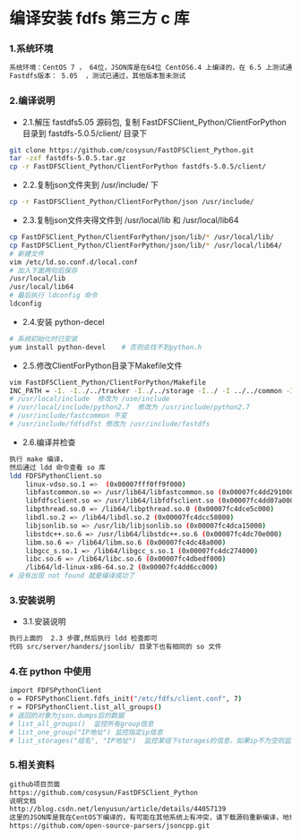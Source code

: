 # 编译安装 fdfs 第三方 c 库

### 1.系统环境

``` bash
系统环境：CentOS 7 ， 64位，JSON库是在64位 CentOS6.4 上编译的，在 6.5 上测试通过，其他环境未测试 (CentOS 6, 7 应无问题)
Fastdfs版本： 5.05  ，测试已通过，其他版本暂未测试
```

### 2.编译说明

+ 2.1.解压 fastdfs5.05 源码包, 复制 FastDFSClient_Python/ClientForPython 目录到 fastdfs-5.0.5/client/ 目录下

``` bash
git clone https://github.com/cosysun/FastDFSClient_Python.git
tar -zxf fastdfs-5.0.5.tar.gz
cp -r FastDFSClient_Python/ClientForPython fastdfs-5.0.5/client/
```

+ 2.2.复制json文件夹到 /usr/include/ 下

``` bash
cp -r FastDFSClient_Python/ClientForPython/json /usr/include/
```

+ 2.3.复制json文件夹得文件到 /usr/local/lib 和 /usr/local/lib64

``` bash
cp FastDFSClient_Python/ClientForPython/json/lib/* /usr/local/lib/
cp FastDFSClient_Python/ClientForPython/json/lib/* /usr/local/lib64/
# 新建文件
vim /etc/ld.so.conf.d/local.conf  
# 加入下面两句后保存
/usr/local/lib
/usr/local/lib64
# 最后执行 ldconfig 命令
ldconfig
```

+ 2.4.安装 python-decel
 
``` bash
# 系统初始化时已安装
yum install python-devel    # 否则会找不到python.h
```

+ 2.5.修改ClientForPython目录下Makefile文件

``` bash
vim FastDFSClient_Python/ClientForPython/Makefile
INC_PATH = -I. -I../../tracker -I../../storage -I../ -I ../../common -I/usr/local/include -I/usr/local/include/python2.7 -I/usr/include/fastcommon -I/usr/include/fdfsdfst
# /usr/local/include  修改为 /use/include
# /usr/local/include/python2.7  修改为 /usr/include/python2.7
# /usr/include/fastcommon 不变
# /usr/include/fdfsdfst 修改为 /usr/include/fastdfs
```

+ 2.6.编译并检查

``` bash
执行 make 编译，
然后通过 ldd 命令查看 so 库
ldd FDFSPythonClient.so 
    linux-vdso.so.1 =>  (0x00007fff0ff9f000)
    libfastcommon.so => /usr/lib64/libfastcommon.so (0x00007fc4dd291000)
    libfdfsclient.so => /usr/lib64/libfdfsclient.so (0x00007fc4dd07a000)
    libpthread.so.0 => /lib64/libpthread.so.0 (0x00007fc4dce5c000)
    libdl.so.2 => /lib64/libdl.so.2 (0x00007fc4dcc58000)
    libjsonlib.so => /usr/lib/libjsonlib.so (0x00007fc4dca15000)
    libstdc++.so.6 => /usr/lib64/libstdc++.so.6 (0x00007fc4dc70e000)
    libm.so.6 => /lib64/libm.so.6 (0x00007fc4dc48a000)
    libgcc_s.so.1 => /lib64/libgcc_s.so.1 (0x00007fc4dc274000)
    libc.so.6 => /lib64/libc.so.6 (0x00007fc4dbedf000)
    /lib64/ld-linux-x86-64.so.2 (0x00007fc4dd6cc000)
# 没有出现 not found 就是编译成功了
```


### 3.安装说明

+ 3.1.安装说明

``` bash
执行上面的  2.3 步骤,然后执行 ldd 检查即可
代码 src/server/handers/jsonlib/ 目录下也有相同的 so 文件
```

### 4.在 python 中使用

``` bash
import FDFSPythonClient
o = FDFSPythonClient.fdfs_init("/etc/fdfs/client.conf", 7)
r = FDFSPythonClient.list_all_groups()
# 返回的对象为json.dumps后的数据
# list_all_groups()  监控所有group信息
# list_one_group("IP地址") 监控指定ip信息
# list_storages("组名", "IP地址")  监控某组下storages的信息，如果ip不为空则监控全部， 
```

### 5.相关资料

``` bash
github项目页面
https://github.com/cosysun/FastDFSClient_Python
说明文档
http://blog.csdn.net/lenyusun/article/details/44057139
这里的JSON库是我在CentOS下编译的，有可能在其他系统上有冲突，请下载源码重新编译，地址：
https://github.com/open-source-parsers/jsoncpp.git
```